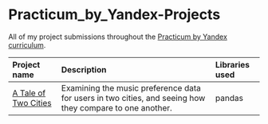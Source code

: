 # Practicum_by_Yandex-Projects
All of my project submissions throughout the [Practicum by Yandex curriculum](https://practicum.yandex.com/data-scientist).

| **Project name** | **Description** | **Libraries used** |
| :---------------------- | :---------------------- | :---------------------- |
| [A Tale of Two Cities](https://github.com/lukehdez95/Practicum-Projects/tree/main/01-Basic_Python) | Examining the music preference data for users in two cities, and seeing how they compare to one another. | pandas
